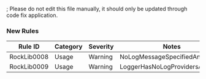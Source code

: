 ﻿; Please do not edit this file manually, it should only be updated through code fix application.

### New Rules
Rule ID | Category | Severity | Notes
--------|----------|----------|-------
RockLib0008 | Usage | Warning | NoLogMessageSpecifiedAnalyzer
RockLib0009 | Usage | Warning | LoggerHasNoLogProvidersAnalyzer
